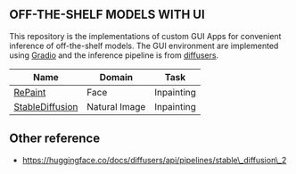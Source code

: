 ## OFF-THE-SHELF MODELS WITH UI

This repository is the implementations of custom GUI Apps for convenient inference of off-the-shelf models.
The GUI environment are implemented using [Gradio](https://gradio.app/) and 
the inference pipeline is from [diffusers](https://github.com/huggingface/diffusers).


| Name  | Domain   | Task   |
|-------------- | -------------- | -------------- |
| [RePaint](https://arxiv.org/abs/2201.09865)    | Face     | Inpainting |
| [StableDiffusion](https://arxiv.org/abs/2112.10752)    | Natural Image |  Inpainting  |

## Other reference

- https://huggingface.co/docs/diffusers/api/pipelines/stable\_diffusion\_2
